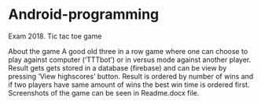 # Android-programming
Exam 2018. Tic tac toe game 

About the game
A good old three in a row game where one can choose to play against computer (‘TTTbot’) or in versus mode against another player.
Result gets gets stored in a database (firebase) and can be view by pressing ‘View highscores’ button.
Result is ordered by number of wins and if two players have same amount of wins the best win time is ordered first.
Screenshots of the game can be seen in Readme.docx file. 
